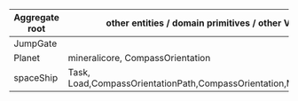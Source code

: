 | Aggregate root | other entities / domain primitives / other VOs                    |
|----------------|-------------------------------------------------------------------|
| JumpGate       | 
| Planet         | mineralicore, CompassOrientation                                  |
| spaceShip      | Task, Load,CompassOrientationPath,CompassOrientation,MineralicOre |


